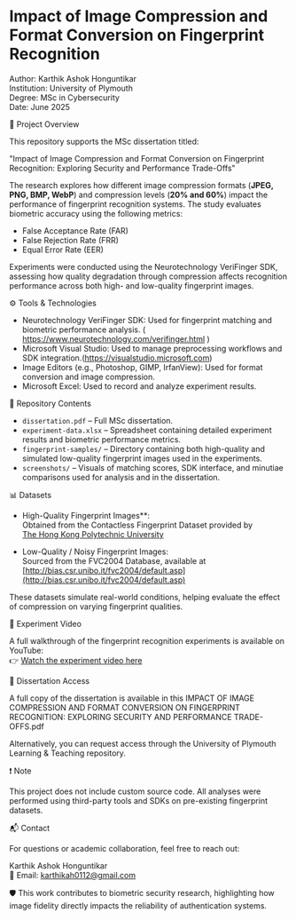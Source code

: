 # Impact of Image Compression and Format Conversion on Fingerprint Recognition

Author: Karthik Ashok Honguntikar  
Institution: University of Plymouth  
Degree: MSc in Cybersecurity  
Date: June 2025  

📄 Project Overview

This repository supports the MSc dissertation titled:

"Impact of Image Compression and Format Conversion on Fingerprint Recognition: Exploring Security and Performance Trade-Offs"

The research explores how different image compression formats (**JPEG, PNG, BMP, WebP**) and compression levels (**20% and 60%**) impact the performance of fingerprint recognition systems. The study evaluates biometric accuracy using the following metrics:

- False Acceptance Rate (FAR)
- False Rejection Rate (FRR)
- Equal Error Rate (EER)

Experiments were conducted using the Neurotechnology VeriFinger SDK, assessing how quality degradation through compression affects recognition performance across both high- and low-quality fingerprint images.

⚙️ Tools & Technologies

- Neurotechnology VeriFinger SDK: Used for fingerprint matching and biometric performance analysis. ( https://www.neurotechnology.com/verifinger.html )
- Microsoft Visual Studio: Used to manage preprocessing workflows and SDK integration.(https://visualstudio.microsoft.com)
- Image Editors (e.g., Photoshop, GIMP, IrfanView): Used for format conversion and image compression.
- Microsoft Excel: Used to record and analyze experiment results.


 📁 Repository Contents

- `dissertation.pdf` – Full MSc dissertation.
- `experiment-data.xlsx` – Spreadsheet containing detailed experiment results and biometric performance metrics.
- `fingerprint-samples/` – Directory containing both high-quality and simulated low-quality fingerprint images used in the experiments.
- `screenshots/` – Visuals of matching scores, SDK interface, and minutiae comparisons used for analysis and in the dissertation.

📊 Datasets

- High-Quality Fingerprint Images**:  
  Obtained from the Contactless Fingerprint Dataset provided by  
  [The Hong Kong Polytechnic University](https://www4.comp.polyu.edu.hk/~csajaykr/myhome/database_request/ContactlessFP/)

- Low-Quality / Noisy Fingerprint Images:  
  Sourced from the FVC2004 Database, available at  
  [http://bias.csr.unibo.it/fvc2004/default.asp](http://bias.csr.unibo.it/fvc2004/default.asp)

These datasets simulate real-world conditions, helping evaluate the effect of compression on varying fingerprint qualities.

🎥 Experiment Video

A full walkthrough of the fingerprint recognition experiments is available on YouTube:  
👉 [Watch the experiment video here](https://youtu.be/M3e6xR3-ai4)

📘 Dissertation Access

A full copy of the dissertation is available in this IMPACT OF IMAGE COMPRESSION AND FORMAT CONVERSION ON
FINGERPRINT RECOGNITION: EXPLORING SECURITY AND PERFORMANCE TRADE-OFFS.pdf
 
Alternatively, you can request access through the University of Plymouth Learning & Teaching repository.

❗ Note

This project does not include custom source code. All analyses were performed using third-party tools and SDKs on pre-existing fingerprint datasets.

📬 Contact

For questions or academic collaboration, feel free to reach out:

Karthik Ashok Honguntikar  
📧 Email: karthikah0112@gmail.com 


🛡️ This work contributes to biometric security research, highlighting how image fidelity directly impacts the reliability of authentication systems.




